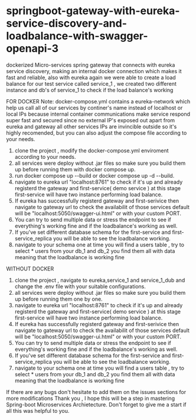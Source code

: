 # springboot-gateway-with-eureka-service-discovery-and-loadbalance-with-swagger-openapi-3
dockerized Micro-services spring gateway that connects with eureka service discovery, making an internal docker connection  which makes it fast and reliable, also with eureka again we were able to create a load balance for our test service called service_1 , we created two different instance and db's of service_1 to check if the load balance's working

FOR DOCKER
Note: docker-compose.yml contains a eureka-network which help us call all of our services by continer's name instead of localhost or local IPs because internal container communications make
service respond super fast and secured since no external IP's exposed out apart from eureka and gateway all other services IPs are invincible outside so it's highly recomended, but you can also
adjust the compose file according to your needs.
1) clone the project , modify the docker-compose.yml enviroment according to your needs.
2) all services were deploy without .jar files so make sure you build them up before running them with docker compose up.
3) run docker compose up --build or docker compose up -d --build.
4) navigate to eureka url "localhost:8761" to check if it's up and already registerd the gateway and first-service( demo service ) at this stage first-service will have two instance performing load balance.
5) If eureka has successfully registerd gateway and first-serivice then navigate to gateway url to check the availabilit of those services default will be "localhost:5050/swagger-ui.html" or with your custom PORT.
6) You can try to send multiple data or stress the endpoint to see if everything's working fine and if the loadbalance's working as well.
7) If you've set different database schema for the first-service and first-service_replica you will be able to see the loadbalance working.
8) navigate to your schema one at time you will find a users table , try to select * users from your db_1 and db_2 you find them all with data meaning that the loadbalance is working fine


WITHOUT DOCKER
1) clone the project , navigate to eureka,service_1 and service_1_dub and change the .env file with your suitable configurations.
2) all services were deploy without .jar files so make sure you build them up before running them one by one.
3) navigate to eureka url "localhost:8761" to check if it's up and already registerd the gateway and first-service( demo service ) at this stage first-service will have two instance performing load balance.
4) If eureka has successfully registerd gateway and first-serivice then navigate to gateway url to check the availabilit of those services default will be "localhost:5050/swagger-ui.html" or with your custom PORT.
5) You can try to send multiple data or stress the endpoint to see if everything's working fine and if the loadbalance's working as well.
6) If you've set different database schema for the first-service and first-service_replica you will be able to see the loadbalance working.
7) navigate to your schema one at time you will find a users table , try to select * users from your db_1 and db_2 you find them all with data meaning that the loadbalance is working fine


If there are any bugs don't hesitate to add them on the issues sections for more modifications
Thank you , I hope this will be a step in mastering Spring-boot Microservices Archietecture.
Don't forget to give me a start if all this was helpful to you.
   
